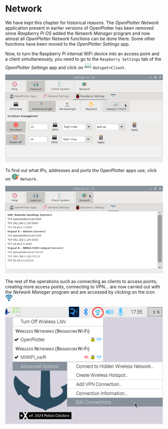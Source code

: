 # Network 

We have kept this chapter for historical reasons. The *OpenPlotter Network* application present in earlier versions of OpenPlotter has been removed since *Raspberry Pi OS* added the *Network Manager* program and now almost all *OpenPlotter Network* functions can be done there. Some other functions have been moved to the *OpenPlotter Settings* app.

Now, to turn the Raspberry Pi internal WiFi device into an access point and a client simultaneously, you need to go to the `Raspberry Settings` tab of the *OpenPlotter Settings* app and click on ![Hotspot+Client](../settings/img/ap.png) `Hotspot+Client`.

![Hotspot+Client](img/network1.png)

To find out what IPs, addresses and ports the OpenPlotter apps use, click on ![Network](../settings/img/ports.png) `Network`.

![network](img/network2.png)

The rest of the operations such as connecting as clients to access points, creating more access points, connecting to VPN... are now carried out with the *Network Manager* program and are accessed by clicking on the icon ![WiFi](img/wifi.png)

![network](../getting_started/img/network.png)
